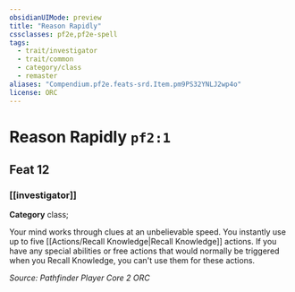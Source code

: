 ```yaml
---
obsidianUIMode: preview
title: "Reason Rapidly"
cssclasses: pf2e,pf2e-spell
tags:
  - trait/investigator
  - trait/common
  - category/class
  - remaster
aliases: "Compendium.pf2e.feats-srd.Item.pm9PS32YNLJ2wp4o"
license: ORC
---
```

# Reason Rapidly `pf2:1`
## Feat 12
### [[investigator]]

**Category** class; 




Your mind works through clues at an unbelievable speed. You instantly use up to five [[Actions/Recall Knowledge|Recall Knowledge]] actions. If you have any special abilities or free actions that would normally be triggered when you Recall Knowledge, you can't use them for these actions.

*Source: Pathfinder Player Core 2*
*ORC*